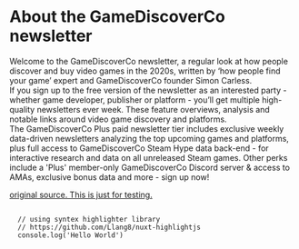 <h1 class='has-text-centered'>About the GameDiscoverCo newsletter</h1>

Welcome to the GameDiscoverCo newsletter, a regular look at how people discover and buy video games in the 2020s, written by ‘how people find your game’ expert and GameDiscoverCo founder Simon Carless.<br />
If you sign up to the free version of the newsletter as an interested party - whether game developer, publisher or platform - you’ll get multiple high-quality newsletters ever week. These feature overviews, analysis and notable links around video game discovery and platforms.<br />
The GameDiscoverCo Plus paid newsletter tier includes exclusive weekly data-driven newsletters analyzing the top upcoming games and platforms, plus full access to GameDiscoverCo Steam Hype data back-end - for interactive research and data on all unreleased Steam games. Other perks include a 'Plus' member-only GameDiscoverCo Discord server & access to AMAs, exclusive bonus data and more - sign up now!

[original source. This is just for testing.](https://newsletter.gamediscover.co/about?utm_source=menu-dropdown)

<code v-highlight class="javascript">
  // using syntex highlighter library
  // https://github.com/Llang8/nuxt-highlightjs
  console.log('Hello World')
</code>
